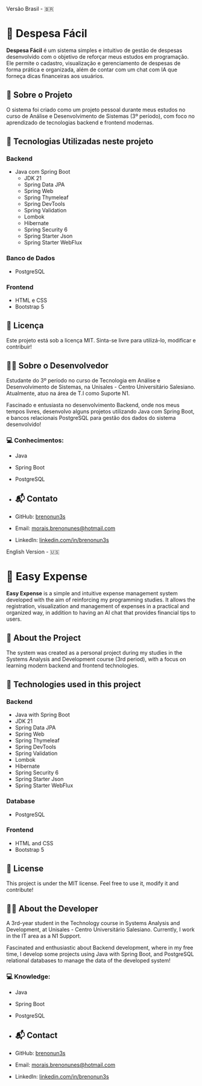 Versão Brasil - 🇧🇷

# 💸 Despesa Fácil

**Despesa Fácil** é um sistema simples e intuitivo de gestão de despesas desenvolvido com o objetivo de reforçar meus estudos em programação. Ele permite o cadastro, visualização e gerenciamento de despesas de forma prática e organizada, além de contar com um chat com IA que forneça dicas financeiras aos usuários.

## 📌 Sobre o Projeto

O sistema foi criado como um projeto pessoal durante meus estudos no curso de Análise e Desenvolvimento de Sistemas (3º período), com foco no aprendizado de tecnologias backend e frontend modernas.

## 🚀 Tecnologias Utilizadas neste projeto

### Backend
- Java com Spring Boot
  - JDK 21
  - Spring Data JPA
  - Spring Web
  - Spring Thymeleaf
  - Spring DevTools
  - Spring Validation
  - Lombok
  - Hibernate
  - Spring Security 6
  - Spring Starter Json
  - Spring Starter WebFlux

### Banco de Dados
- PostgreSQL

### Frontend
- HTML e CSS
- Bootstrap 5


## 📝 Licença

Este projeto está sob a licença MIT. Sinta-se livre para utilizá-lo, modificar e contribuir!

## 👨‍💻 Sobre o Desenvolvedor

Estudante do 3º período no curso de Tecnologia em Análise e Desenvolvimento de Sistemas, na Unisales - Centro Universitário Salesiano. Atualmente, atuo na área de T.I como Suporte N1.

Fascinado e entusiasta no desenvolvimento Backend, onde nos meus tempos livres, desenvolvo alguns projetos utilizando Java com Spring Boot, e bancos relacionais PostgreSQL para gestão dos dados do sistema desenvolvido!

### 💻 Conhecimentos:
- Java
- Spring Boot
- PostgreSQL

- ## 📬 Contato

- GitHub: [brenonun3s](https://github.com/brenonun3s)
- Email: [morais.brenonunes@hotmail.com](mailto:morais.brenonunes@hotmail.com)
- LinkedIn: [linkedin.com/in/brenonun3s](https://www.linkedin.com/in/brenonun3s/)

English Version - 🇺🇸

# 💸 Easy Expense

**Easy Expense** is a simple and intuitive expense management system developed with the aim of reinforcing my programming studies. It allows the registration, visualization and management of expenses in a practical and organized way, in addition to having an AI chat that provides financial tips to users.

## 📌 About the Project

The system was created as a personal project during my studies in the Systems Analysis and Development course (3rd period), with a focus on learning modern backend and frontend technologies.

## 🚀 Technologies used in this project

### Backend
- Java with Spring Boot
- JDK 21
- Spring Data JPA
- Spring Web
- Spring Thymeleaf
- Spring DevTools
- Spring Validation
- Lombok
- Hibernate
- Spring Security 6
- Spring Starter Json
- Spring Starter WebFlux

### Database
- PostgreSQL

### Frontend
- HTML and CSS
- Bootstrap 5

## 📝 License

This project is under the MIT license. Feel free to use it, modify it and contribute!

## 👨‍💻 About the Developer

A 3rd-year student in the Technology course in Systems Analysis and Development, at Unisales - Centro Universitário Salesiano. Currently, I work in the IT area as a N1 Support.

Fascinated and enthusiastic about Backend development, where in my free time, I develop some projects using Java with Spring Boot, and PostgreSQL relational databases to manage the data of the developed system!

### 💻 Knowledge:
- Java
- Spring Boot
- PostgreSQL

- ## 📬 Contact

- GitHub: [brenonun3s](https://github.com/brenonun3s)
- Email: [morais.brenonunes@hotmail.com](mailto:morais.brenonunes@hotmail.com)
- LinkedIn: [linkedin.com/in/brenonun3s](https://www.linkedin.com/in/brenonun3s/)
